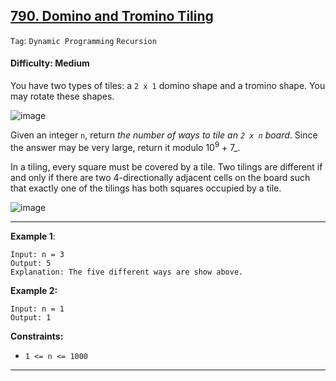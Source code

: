 ## [790. Domino and Tromino Tiling](https://leetcode.com/problems/domino-and-tromino-tiling/)

```Tag```: ```Dynamic Programming``` ```Recursion```

#### Difficulty: Medium

You have two types of tiles: a ```2 x 1``` domino shape and a tromino shape. You may rotate these shapes.

![image](https://assets.leetcode.com/uploads/2021/07/15/lc-domino.jpg)

Given an integer ```n```, return _the number of ways to tile an ```2 x n``` board_. Since the answer may be very large, return it modulo 10<sup>9</sup> + 7_.

In a tiling, every square must be covered by a tile. Two tilings are different if and only if there are two 4-directionally adjacent cells on the board such that exactly one of the tilings has both squares occupied by a tile.

![image](https://user-images.githubusercontent.com/35042430/221771308-61e31597-bea4-4bf4-920c-503a8ba71e30.png)

---

__Example 1__:

```
Input: n = 3
Output: 5
Explanation: The five different ways are show above.
```

__Example 2:__
```
Input: n = 1
Output: 1
```

__Constraints:__

- ```1 <= n <= 1000```

---

